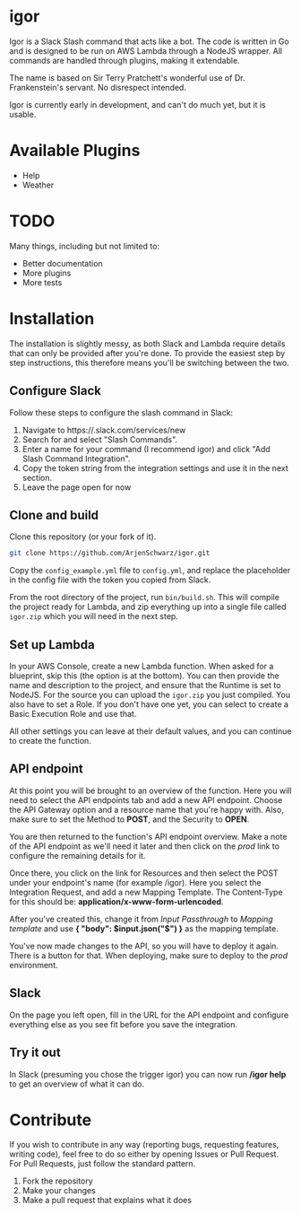 # igor

Igor is a Slack Slash command that acts like a bot. The code is written in Go and is designed to be run on AWS Lambda through a NodeJS wrapper. All commands are handled through plugins, making it extendable.

The name is based on Sir Terry Pratchett's wonderful use of Dr. Frankenstein's servant. No disrespect intended.

Igor is currently early in development, and can't do much yet, but it is usable.

# Available Plugins

* Help
* Weather

# TODO

Many things, including but not limited to:

* Better documentation
* More plugins
* More tests

# Installation

The installation is slightly messy, as both Slack and Lambda require details that can only be provided after you're done. To provide the easiest step by step instructions, this therefore means you'll be switching between the two.

## Configure Slack

Follow these steps to configure the slash command in Slack:

1. Navigate to https://<your-team-domain>.slack.com/services/new
2. Search for and select "Slash Commands".
3. Enter a name for your command (I recommend igor) and click "Add Slash Command Integration".
4. Copy the token string from the integration settings and use it in the next section.
5. Leave the page open for now

## Clone and build

Clone this repository (or your fork of it).

```bash
git clone https://github.com/ArjenSchwarz/igor.git
```

Copy the `config_example.yml` file to `config.yml`, and replace the placeholder in the config file with the token you copied from Slack.

From the root directory of the project, run `bin/build.sh`. This will compile the project ready for Lambda, and zip everything up into a single file called `igor.zip` which you will need in the next step.

## Set up Lambda

In your AWS Console, create a new Lambda function. When asked for a blueprint, skip this (the option is at the bottom).
You can then provide the name and description to the project, and ensure that the Runtime is set to NodeJS. For the source you can upload the `igor.zip` you just compiled. You also have to set a Role. If you don't have one yet, you can select to create a Basic Execution Role and use that. 

All other settings you can leave at their default values, and you can continue to create the function.

## API endpoint

At this point you will be brought to an overview of the function. Here you will need to select the API endpoints tab and add a new API endpoint. Choose the API Gateway option and a resource name that you're happy with. Also, make sure to set the Method to **POST**, and the Security to **OPEN**.

You are then returned to the function's API endpoint overview. Make a note of the API endpoint as we'll need it later and then click on the *prod* link to configure the remaining details for it.

Once there, you click on the link for Resources and then select the POST under your endpoint's name (for example /igor). Here you select the Integration Request, and add a new Mapping Template. The Content-Type for this should be: **application/x-www-form-urlencoded**.

After you've created this, change it from *Input Passthrough* to *Mapping template* and use **{ "body": $input.json("$") }** as the mapping template.

You've now made changes to the API, so you will have to deploy it again. There is a button for that. When deploying, make sure to deploy to the *prod* environment.

## Slack

On the page you left open, fill in the URL for the API endpoint and configure everything else as you see fit before you save the integration.

## Try it out

In Slack (presuming you chose the trigger igor) you can now run **/igor help** to get an overview of what it can do.

# Contribute

If you wish to contribute in any way (reporting bugs, requesting features, writing code), feel free to do so either by opening Issues or Pull Request. For Pull Requests, just follow the standard pattern.

1. Fork the repository
2. Make your changes
3. Make a pull request that explains what it does